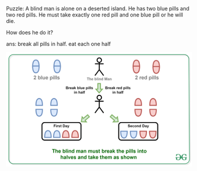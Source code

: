 Puzzle: A blind man is alone on a deserted island. He has two blue pills and two red pills. He must take exactly one red pill and one blue pill or he will die.

How does he do it?

ans:
break all pills in half. eat each one half

!["blindman"](blindman_and_pills.png)
